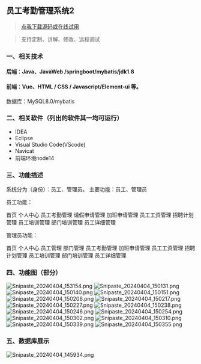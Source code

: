 ## 员工考勤管理系统2

> [点我下载源码或在线试用](https://www.notmaker.com/detail/d76d69d0484d4a8a898b64f4b09c4010/ghbnew) 

> 支持定制、讲解、修改、远程调试


### 一、相关技术
#### 后端：Java、JavaWeb /springboot/mybatis/jdk1.8
#### 前端：Vue、HTML / CSS / Javascript/Element-ui 等。
数据库：MySQL8.0/mybatis
### 二、相关软件（列出的软件其一均可运行）
- IDEA
- Eclipse
- Visual Studio Code(VScode)
- Navicat
- 前端环境node14

### 三、功能描述
系统分为（身份）：员工、管理员。
主要功能：员工、管理员

员工功能：

首页
个人中心
员工考勤管理
请假申请管理
加班申请管理
员工工资管理
招聘计划管理
员工培训管理
部门培训管理
员工详细管理

管理员功能：

首页
个人中心
员工管理
部门管理
员工考勤管理
加班申请管理
员工工资管理
招聘计划管理
员工培训管理
部门培训管理
员工详细管理

### 四、功能图（部分）
![Snipaste_20240404_153154.png](https://store.ptcc9.top/notmaker/user_upload/3bd80f18ce8947948de216e157f71105/2024-04-04%2015:32:31_Snipaste_2024-04-04_15-31-54.png)
![Snipaste_20240404_150131.png](https://store.ptcc9.top/notmaker/user_upload/3bd80f18ce8947948de216e157f71105/2024-04-04%2015:22:04_Snipaste_2024-04-04_15-01-31.png)
![Snipaste_20240404_150140.png](https://store.ptcc9.top/notmaker/user_upload/3bd80f18ce8947948de216e157f71105/2024-04-04%2015:22:14_Snipaste_2024-04-04_15-01-40.png)
![Snipaste_20240404_150151.png](https://store.ptcc9.top/notmaker/user_upload/3bd80f18ce8947948de216e157f71105/2024-04-04%2015:22:25_Snipaste_2024-04-04_15-01-51.png)
![Snipaste_20240404_150208.png](https://store.ptcc9.top/notmaker/user_upload/3bd80f18ce8947948de216e157f71105/2024-04-04%2015:22:32_Snipaste_2024-04-04_15-02-08.png)
![Snipaste_20240404_150217.png](https://store.ptcc9.top/notmaker/user_upload/3bd80f18ce8947948de216e157f71105/2024-04-04%2015:22:38_Snipaste_2024-04-04_15-02-17.png)
![Snipaste_20240404_150227.png](https://store.ptcc9.top/notmaker/user_upload/3bd80f18ce8947948de216e157f71105/2024-04-04%2015:22:48_Snipaste_2024-04-04_15-02-27.png)
![Snipaste_20240404_150238.png](https://store.ptcc9.top/notmaker/user_upload/3bd80f18ce8947948de216e157f71105/2024-04-04%2015:22:59_Snipaste_2024-04-04_15-02-38.png)
![Snipaste_20240404_150246.png](https://store.ptcc9.top/notmaker/user_upload/3bd80f18ce8947948de216e157f71105/2024-04-04%2015:23:07_Snipaste_2024-04-04_15-02-46.png)
![Snipaste_20240404_150254.png](https://store.ptcc9.top/notmaker/user_upload/3bd80f18ce8947948de216e157f71105/2024-04-04%2015:23:13_Snipaste_2024-04-04_15-02-54.png)
![Snipaste_20240404_150302.png](https://store.ptcc9.top/notmaker/user_upload/3bd80f18ce8947948de216e157f71105/2024-04-04%2015:23:19_Snipaste_2024-04-04_15-03-02.png)
![Snipaste_20240404_150310.png](https://store.ptcc9.top/notmaker/user_upload/3bd80f18ce8947948de216e157f71105/2024-04-04%2015:23:24_Snipaste_2024-04-04_15-03-10.png)
![Snipaste_20240404_150339.png](https://store.ptcc9.top/notmaker/user_upload/3bd80f18ce8947948de216e157f71105/2024-04-04%2015:24:00_Snipaste_2024-04-04_15-03-39.png)
![Snipaste_20240404_150355.png](https://store.ptcc9.top/notmaker/user_upload/3bd80f18ce8947948de216e157f71105/2024-04-04%2015:24:06_Snipaste_2024-04-04_15-03-55.png)
### 五、数据库展示
![Snipaste_20240404_145934.png](https://store.ptcc9.top/notmaker/user_upload/3bd80f18ce8947948de216e157f71105/2024-04-04%2015:24:44_Snipaste_2024-04-04_14-59-34.png)
